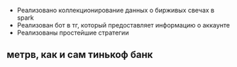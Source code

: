 * Реализовано коллекционирование данных о бирживых свечах в spark
* Реализован бот в тг, который предоставляет информацию о аккаунте
* Реализованы простейшие стратегии
## метрв, как и сам тинькоф банк
